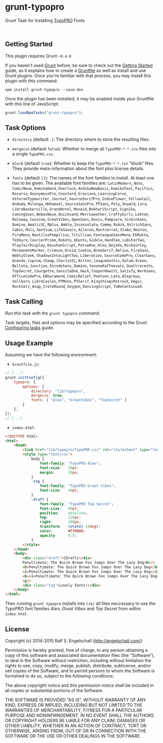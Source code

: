 
# grunt-typopro

Grunt Task for Installing [TypoPRO](http://typopro.org/) Fonts

<p/>
<img src="https://nodei.co/npm/grunt-typopro.png?downloads=true&stars=true" alt=""/>

<p/>
<img src="https://david-dm.org/rse/grunt-typopro.png" alt=""/>

## Getting Started

This plugin requires Grunt `~0.4.0`

If you haven't used [Grunt](http://gruntjs.com/)
before, be sure to check out the [Getting
Started](http://gruntjs.com/getting-started) guide, as it explains how
to create a [Gruntfile](http://gruntjs.com/sample-gruntfile) as well as
install and use Grunt plugins. Once you're familiar with that process,
you may install this plugin with this command:

```shell
npm install grunt-typopro --save-dev
```

Once the plugin has been installed, it may be enabled inside your
Gruntfile with this line of JavaScript:

```js
grunt.loadNpmTasks("grunt-typopro");
```

## Task Options

- `directory` (default `.`):
  The directory where to store the resulting files.

- `mergecss` (default `false`):
  Whether to merge all `TypoPRO-*-*.css` files into a single `TypoPRO.css`.

- `blurb` (default `true`):
  Whether to keep the `TypoPRO-*-*.txt` "blurb" files.
  They provide meta-information about the font plus license details.

- `fonts` (default `[]`):
  The names of the font families to install.
  At least one has to be given. The available font families are:
  `LatinModern`, `Noto`, `ComicNeue`, `KomikaHand`, `Overlock`,
  `AndikaNewBasic`, `KomikaText`, `Pacifico`, `Rosario`, `AnonymousPro`,
  `Coustard`, `Graziano`, `LearningCurve`, `VeteranTypewriter`,
  `Journal`, `SourceSerifPro`, `IndieFlower`, `Yellowtail`, `Andada`,
  `Milonga`, `HHSamuel`, `SourceSansPro`, `PTSans`, `Poly`, `Oswald`,
  `Lora`, `LibreBaskerville`, `GrandHotel`, `Monoid`, `BukhariScript`,
  `Signika`, `ComingSoon`, `BebasNeue`, `Quicksand`, `Merriweather`,
  `CraftyGirls`, `Lekton`, `Raleway`, `Cousine`, `GreatVibes`,
  `OpenSans`, `Dosis`, `Pompiere`, `SinkinSans`, `Domine`, `AmaticSC`,
  `Mplus`, `Amble`, `Inconsolata`, `Comme`, `Rubik`, `OstrichSans`,
  `Cabin`, `Muli`, `Gentium`, `LifeSavers`, `Aileron`, `Montserrat`,
  `Slabo`, `Neuton`, `FiraMono`, `NautilusPompilius`, `Titillium`,
  `FantasqueSansMono`, `EkMukta`, `TeXGyre`, `CourierPrime`, `Roboto`,
  `Ubuntu`, `Gidole`, `Handlee`, `LobsterTwo`, `PlayfairDisplay`,
  `KaushanScript`, `PatuaOne`, `Aleo`, `DejaVu`, `Nickainley`,
  `PermanentMarker`, `Crimson`, `Droid`, `Cookie`, `BreeSerif`,
  `Delius`, `FiraSans`, `WeblySleek`, `ShadowsIntoLightTwo`, `Liberation`,
  `SourceCodePro`, `ClearSans`, `Quando`, `Cuprum`, `Chawp`, `CharisSIL`,
  `Bitter`, `LeagueGothic`, `Kalam`, `Kreon`, `Bellota`, `Junction`,
  `EncodeSans`, `Damion`, `YanoneKaffeesatz`, `Quattrocento`,
  `TopSecret`, `Courgette`, `SansitaOne`, `Hack`, `CooperHewitt`,
  `Satisfy`, `WorkSans`, `OfficeCodePro`, `EBGaramond`, `ComicRelief`,
  `Poetsen`, `Lato`, `Alegreya`, `Vollkorn`, `LibreCaslon`, `PTMono`,
  `PTSerif`, `KingthingsPetrock`, `Vegur`, `RockSalt`, `Asap`,
  `CreteRound`, `Oxygen`, `DancingScript`, `ToBeContinued`.

## Task Calling

_Run this task with the `grunt typopro` command._

Task targets, files and options may be specified according to the Grunt
[Configuring tasks](http://gruntjs.com/configuring-tasks) guide.

## Usage Example

Assuming we have the following environment:

- `Gruntfile.js`:

```js
// [...]
grunt.initConfig({
    typopro: {
        options: {
            directory: "lib/typopro",
            mergecss: true,
            fonts: [ "Aleo", "GreatVibes", "TopSecret" ]
        }
    },
});
// [...]
```

- `index.html`:

```html
<!DOCTYPE html>
<html>
    <head>
        <link href="lib/typopro/TypoPRO.css" rel="stylesheet" type="text/css"/>
        <style type="text/css">
            body {
                font-family: "TypoPRO Aleo";
                font-size:   20pt;
                margin:      20px;
            }
            .tag {
                font-family: "TypoPRO Great Vibes";
                font-size:   40pt;
            }
            .draft {
                font-family: "TypoPRO Top Secret";
                font-size:   60pt;
                position:    absolute;
                top:         120px;
                right:       100px;
                transform:   rotate(-10deg);
                color:       #ff0000;
                opacity:     0.5;
            }
        </style>
    </head>
    <body>
        <div class="draft">{Draft}</div>
        Penultimate: The Quick Brown Fox Jumps Over The Lazy Dog<br/>
        <b>Penultimate: The Quick Brown Fox Jumps Over The Lazy Dog</b><br/>
        <i>Penultimate: The Quick Brown Fox Jumps Over The Lazy Dog</i><br/>
        <b><i>Penultimate: The Quick Brown Fox Jumps Over The Lazy Dog</i></b><br/>
        <p/>
        <div class="tag">Lovely Fonts!</div>
    </body>
</html>
```

Then running `grunt typopro` installs into `lib/` all files neccessary
to use the TypoPRO font families _Aleo_, _Great Vibes_ and _Top Secret_
from within `index.html`.

License
-------

Copyright (c) 2014-2015 Ralf S. Engelschall (http://engelschall.com/)

Permission is hereby granted, free of charge, to any person obtaining
a copy of this software and associated documentation files (the
"Software"), to deal in the Software without restriction, including
without limitation the rights to use, copy, modify, merge, publish,
distribute, sublicense, and/or sell copies of the Software, and to
permit persons to whom the Software is furnished to do so, subject to
the following conditions:

The above copyright notice and this permission notice shall be included
in all copies or substantial portions of the Software.

THE SOFTWARE IS PROVIDED "AS IS", WITHOUT WARRANTY OF ANY KIND,
EXPRESS OR IMPLIED, INCLUDING BUT NOT LIMITED TO THE WARRANTIES OF
MERCHANTABILITY, FITNESS FOR A PARTICULAR PURPOSE AND NONINFRINGEMENT.
IN NO EVENT SHALL THE AUTHORS OR COPYRIGHT HOLDERS BE LIABLE FOR ANY
CLAIM, DAMAGES OR OTHER LIABILITY, WHETHER IN AN ACTION OF CONTRACT,
TORT OR OTHERWISE, ARISING FROM, OUT OF OR IN CONNECTION WITH THE
SOFTWARE OR THE USE OR OTHER DEALINGS IN THE SOFTWARE.

